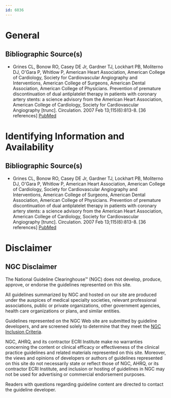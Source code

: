 ```yaml
---
id: 6036
---
```


# General

## Bibliographic Source(s)

- Grines CL, Bonow RO, Casey DE Jr, Gardner TJ, Lockhart PB, Moliterno DJ, O'Gara P, Whitlow P, American Heart Association, American College of Cardiology, Society for Cardiovascular Angiography and Interventions, American College of Surgeons, American Dental Association, American College of Physicians. Prevention of premature discontinuation of dual antiplatelet therapy in patients with coronary artery stents: a science advisory from the American Heart Association, American College of Cardiology, Society for Cardiovascular Angiography [trunc]. Circulation. 2007 Feb 13;115(6):813-8. [36 references] [ PubMed ](http://www.ncbi.nlm.nih.gov/entrez/query.fcgi?cmd=Retrieve&db=pubmed&dopt=Abstract&list_uids=17224480)

# Identifying Information and Availability

## Bibliographic Source(s)

- Grines CL, Bonow RO, Casey DE Jr, Gardner TJ, Lockhart PB, Moliterno DJ, O'Gara P, Whitlow P, American Heart Association, American College of Cardiology, Society for Cardiovascular Angiography and Interventions, American College of Surgeons, American Dental Association, American College of Physicians. Prevention of premature discontinuation of dual antiplatelet therapy in patients with coronary artery stents: a science advisory from the American Heart Association, American College of Cardiology, Society for Cardiovascular Angiography [trunc]. Circulation. 2007 Feb 13;115(6):813-8. [36 references] [ PubMed ](http://www.ncbi.nlm.nih.gov/entrez/query.fcgi?cmd=Retrieve&db=pubmed&dopt=Abstract&list_uids=17224480)

# Disclaimer

## NGC Disclaimer

The National Guideline Clearinghouse™ (NGC) does not develop, produce, approve, or endorse the guidelines represented on this site.

All guidelines summarized by NGC and hosted on our site are produced under the auspices of medical specialty societies, relevant professional associations, public or private organizations, other government agencies, health care organizations or plans, and similar entities.

Guidelines represented on the NGC Web site are submitted by guideline developers, and are screened solely to determine that they meet the [NGC Inclusion Criteria](/help-and-about/summaries/inclusion-criteria).

NGC, AHRQ, and its contractor ECRI Institute make no warranties concerning the content or clinical efficacy or effectiveness of the clinical practice guidelines and related materials represented on this site. Moreover, the views and opinions of developers or authors of guidelines represented on this site do not necessarily state or reflect those of NGC, AHRQ, or its contractor ECRI Institute, and inclusion or hosting of guidelines in NGC may not be used for advertising or commercial endorsement purposes.

Readers with questions regarding guideline content are directed to contact the guideline developer.

